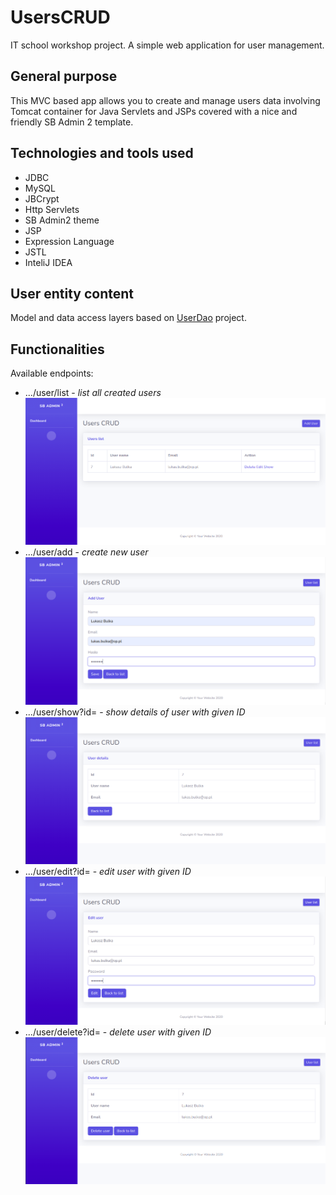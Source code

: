 # UsersCRUD
IT school workshop project. A simple web application for user management.

## General purpose
This MVC based app allows you to create and manage users data involving Tomcat container for Java Servlets and JSPs covered with a nice and friendly SB Admin 2 template.

## Technologies and tools used
* JDBC
* MySQL
* JBCrypt
* Http Servlets
* SB Admin2 theme
* JSP
* Expression Language
* JSTL
* InteliJ IDEA

## User entity content
Model and data access layers based on [UserDao](https://github.com/LukasBulka/UserDao) project.
  
## Functionalities
Available endpoints:
* .../user/list - *list all created users*
  ![list_users][list_users]
* .../user/add - *create new user*
  ![add_user][add_user]
* .../user/show?id= - *show details of user with given ID*
  ![show_user][show_user]
* .../user/edit?id= - *edit user with given ID*
  ![edit_user][edit_user]
* .../user/delete?id= - *delete user with given ID*
  ![delete_user][delete_user]
  
[list_users]: images/userList.png "Users list"
[add_user]: images/addUser.png "Add user"
[show_user]: images/userDetails.png "Show user details"
[edit_user]: images/editUser.png "Edit user"
[delete_user]: images/deleteUser.png "Delete user"
